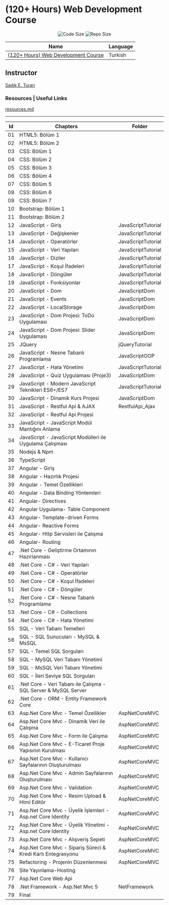 # (120+ Hours) Web Development Course

<div align="center">
   <a><img alt="Code Size" src="https://img.shields.io/github/languages/code-size/iamruveyda/Udemy-WebDevelopment"></a>
   <a><img alt="Repo Size" src="https://img.shields.io/github/repo-size/iamruveyda/Udemy-WebDevelopment"></a>
</div>


| Name                                                                                            | Language |
| ----------------------------------------------------------------------------------------------- | -------- |
| [(120+ Hours) Web Development Course](https://www.udemy.com/course/komple-web-developer-kursu/) | Turkish  |

## Instructor

[Sadık E. Turan]()

### Resources | Useful Links

[resources.md](https://github.com/iamruveyda/Udemy-WebDevelopment/blob/main/resources.md)

<hr>


| Id | Chapters                                                        | Folder             |
|----|-----------------------------------------------------------------|--------------------|
| 01 | HTML5: Bölüm 1                                                  |                    |
| 02 | HTML5: Bölüm 2                                                  |                    |
| 03 | CSS: Bölüm 1                                                    |                    |
| 04 | CSS: Bölüm 2                                                    |                    |
| 05 | CSS: Bölüm 3                                                    |                    |
| 06 | CSS: Bölüm 4                                                    |                    |
| 07 | CSS: Bölüm 5                                                    |                    |
| 08 | CSS: Bölüm 6                                                    |                    |
| 09 | CSS: Bölüm 7                                                    |                    |
| 10 | Bootstrap: Bölüm 1                                              |                    |
| 11 | Bootstrap: Bölüm 2                                              |                    |
| 12 | JavaScript - Giriş                                              | JavaScriptTutorial |
| 13 | JavaScript - Değişkenler                                        | JavaScriptTutorial |
| 14 | JavaScript - Operatörler                                        | JavaScriptTutorial |
| 15 | JavaScript - Veri Yapıları                                      | JavaScriptTutorial |
| 16 | JavaScript - Diziler                                            | JavaScriptTutorial |
| 17 | JavaScript - Koşul İfadeleri                                    | JavaScriptTutorial |
| 18 | JavaScript - Döngüler                                           | JavaScriptTutorial |
| 19 | JavaScript - Fonksiyonlar                                       | JavaScriptTutorial |
| 20 | JavaScript - Dom                                                | JavaScriptDom      |
| 21 | JavaScript - Events                                             | JavaScriptDom      |
| 22 | JavaScript - LocalStorage                                       | JavaScriptDom      |
| 23 | JavaScript - Dom Projesi: ToDo Uygulaması                       | JavaScriptDom      |
| 24 | JavaScript - Dom Projesi: Slider Uygulaması                     | JavaScriptDom      |
| 25 | JQuery                                                          | jQueryTutorial     |
| 26 | JavaScript - Nesne Tabanlı Programlama                          | JavaScriptOOP      |
| 27 | JavaScript - Hata Yönetimi                                      | JavaScriptTutorial |
| 28 | JavaScript - Quiz Uygulaması (Proje3)                           | JavaScriptDom      |
| 29 | JavaScript - Modern JavaScript Teknikleri ES6+/ES7              | JavaScriptTutorial |
| 30 | JavaScript - Dinamik Kurs Projesi                               | JavaScriptDom      |
| 31 | JavaScript - Restful Api & AJAX                                 | RestfulApi_Ajax    |
| 32 | JavaScript - Restful Api Projesi                                |                    |
| 33 | JavaScript - JavaScript Modül Mantığını Anlama                  |                    |
| 34 | JavaScript - JavaScript Modülleri ile Uygulama Çalışması        |                    |
| 35 | Nodejs & Npm                                                    |                    |
| 36 | TypeScript                                                      |                    |
| 37 | Angular - Giriş                                                 |                    |
| 38 | Angular - Hazırlık Projesi                                      |                    |
| 39 | Angular - Temel Özellikleri                                     |                    |
| 40 | Angular - Data Binding Yöntemleri                               |                    |
| 41 | Angular- Directives                                             |                    |
| 42 | Angular Uygulama- Table Component                               |                    |
| 43 | Angular- Template-driven Forms                                  |                    |
| 44 | Angular- Reactive Forms                                         |                    |
| 45 | Angular- Http Servisleri ile Çalışma                            |                    |
| 46 | Angular- Routing                                                |                    |
| 47 | .Net Core - Geliştirme Ortamının Hazırlanması                   |                    |
| 48 | .Net Core - C# - Veri Yapıları                                  |                    |
| 49 | .Net Core - C# - Operatörler                                    |                    |
| 50 | .Net Core - C# - Koşul İfadeleri                                |                    |
| 51 | .Net Core - C# - Döngüler                                       |                    |
| 52 | .Net Core - C# - Nesne Tabanlı Programlama                      |                    |
| 53 | .Net Core - C# - Collections                                    |                    |
| 54 | .Net Core - C# - Hata Yönetimi                                  |                    |
| 55 | SQL - Veri Tabanı Temelleri                                     |                    |
| 56 | SQL - SQL Sunucuları - MySQL & MsSQL                            |                    |
| 57 | SQL - Temel SQL Sorguları                                       |                    |
| 58 | SQL - MySQL Veri Tabanı Yönetimi                                |                    |
| 59 | SQL - MsSQL Veri Tabanı Yönetimi                                |                    |
| 60 | SQL - İleri Seviye SQL Sorguları                                |                    |
| 61 | .Net Core - Veri Tabanı ile Çalışma - SQL Server & MySQL Server |                    |
| 62 | .Net Core - ORM - Entity Framework Core                         |                    |
| 63 | Asp.Net Core Mvc - Temel Özellikler                             | AspNetCoreMVC      |
| 64 | Asp.Net Core Mvc - Dinamik Veri ile Çalışma                     | AspNetCoreMVC      |
| 65 | Asp.Net Core Mvc - Form ile Çalışma                             | AspNetCoreMVC      |
| 66 | Asp.Net Core Mvc - E-Ticaret Proje Yapısının Kurulması          | AspNetCoreMVC      |
| 67 | Asp.Net Core Mvc - Kullanıcı Sayfalarının Oluşturulması         | AspNetCoreMVC      |
| 68 | Asp.Net Core Mvc - Admin Sayfalarının Oluşturulması             | AspNetCoreMVC      |
| 69 | Asp.Net Core Mvc - Validation                                   | AspNetCoreMVC      |
| 70 | Asp.Net Core Mvc - Resim Upload & Html Editör                   | AspNetCoreMVC      |
| 71 | Asp.Net Core Mvc - Üyelik İşlemleri - Asp.net Core Identity     | AspNetCoreMVC      |
| 72 | Asp.Net Core Mvc - Üyelik Yönetimi - Asp.net Core Identity      | AspNetCoreMVC      |
| 73 | Asp.Net Core Mvc - Alışveriş Sepeti                             | AspNetCoreMVC      |
| 74 | Asp.Net Core Mvc - Sipariş Süreci & Kredi Kartı Entegrasyonu    | AspNetCoreMVC      |
| 75 | Refactoring - Projenin Düzenlenmesi                             | AspNetCoreMVC      |
| 76 | Site Yayınlama-Hosting                                          |                    |
| 77 | Asp.Net Core Web Api                                            |                    |
| 78 | .Net Framework - Asp.Net Mvc 5                                  | NetFramework       |
| 79 | Final                                                           |                    |
